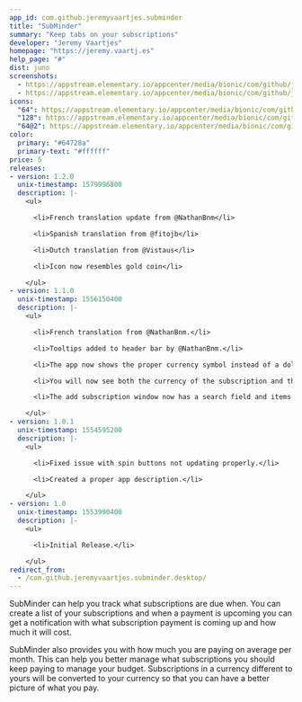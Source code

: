 ```yaml
---
app_id: com.github.jeremyvaartjes.subminder
title: "SubMinder"
summary: "Keep tabs on your subscriptions"
developer: "Jeremy Vaartjes"
homepage: "https://jeremy.vaartj.es"
help_page: "#"
dist: juno
screenshots:
  - https://appstream.elementary.io/appcenter/media/bionic/com/github/jeremyvaartjes.subminder/02305A7612077D0B76BF5678E4927ABF/screenshots/image-1_orig.png
  - https://appstream.elementary.io/appcenter/media/bionic/com/github/jeremyvaartjes.subminder/02305A7612077D0B76BF5678E4927ABF/screenshots/image-2_orig.png
icons:
  "64": https://appstream.elementary.io/appcenter/media/bionic/com/github/jeremyvaartjes.subminder/02305A7612077D0B76BF5678E4927ABF/icons/64x64/com.github.jeremyvaartjes.subminder_com.github.jeremyvaartjes.subminder.png
  "128": https://appstream.elementary.io/appcenter/media/bionic/com/github/jeremyvaartjes.subminder/02305A7612077D0B76BF5678E4927ABF/icons/128x128/com.github.jeremyvaartjes.subminder_com.github.jeremyvaartjes.subminder.png
  "64@2": https://appstream.elementary.io/appcenter/media/bionic/com/github/jeremyvaartjes.subminder/02305A7612077D0B76BF5678E4927ABF/icons/64x64@2/com.github.jeremyvaartjes.subminder_com.github.jeremyvaartjes.subminder.png
color:
  primary: "#64728a"
  primary-text: "#ffffff"
price: 5
releases:
- version: 1.2.0
  unix-timestamp: 1579996800
  description: |-
    <ul>

      <li>French translation update from @NathanBnm</li>

      <li>Spanish translation from @fitojb</li>

      <li>Dutch translation from @Vistaus</li>

      <li>Icon now resembles gold coin</li>

    </ul>
- version: 1.1.0
  unix-timestamp: 1556150400
  description: |-
    <ul>

      <li>French translation from @NathanBnm.</li>

      <li>Tooltips added to header bar by @NathanBnm.</li>

      <li>The app now shows the proper currency symbol instead of a dollar symbol.</li>

      <li>You will now see both the currency of the subscription and the converted value for each subscription.</li>

      <li>The add subscription window now has a search field and items in the list are sorted.</li>

    </ul>
- version: 1.0.1
  unix-timestamp: 1554595200
  description: |-
    <ul>

      <li>Fixed issue with spin buttons not updating properly.</li>

      <li>Created a proper app description.</li>

    </ul>
- version: 1.0
  unix-timestamp: 1553990400
  description: |-
    <ul>

      <li>Initial Release.</li>

    </ul>
redirect_from:
  - /com.github.jeremyvaartjes.subminder.desktop/
---
```


<p>SubMinder can help you track what subscriptions are due when. You can create a list of your subscriptions and when a payment is upcoming you can get a notification with what subscription payment is coming up and how much it will cost.</p>
<p>SubMinder also provides you with how much you are paying on average per month. This can help you better manage what subscriptions you should keep paying to manage your budget. Subscriptions in a currency different to yours will be converted to your currency so that you can have a better picture of what you pay.</p>